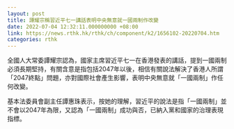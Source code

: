 ```yaml
---
layout: post
title: 譚耀宗稱習近平七一講話表明中央無意就一國兩制作改變
date: 2022-07-04 12:32:11.000000000 +08:00
link: https://news.rthk.hk/rthk/ch/component/k2/1656102-20220704.htm
categories: rthk
---
```


全國人大常委譚耀宗認為，國家主席習近平七一在香港發表的講話，提到一國兩制必須長期堅持，有關含意是指包括2047年以後，相信有關說法解決了香港人所謂「2047終點」問題，亦對國際社會產生影響，表明中央無意就「一國兩制」作任何改變。

基本法委員會副主任譚惠珠表示，按她的理解，習近平的說法是指「一國兩制」並不會以2047年為限，又認為「一國兩制」成功與否，已納入黨和國家的治理表現指標。
